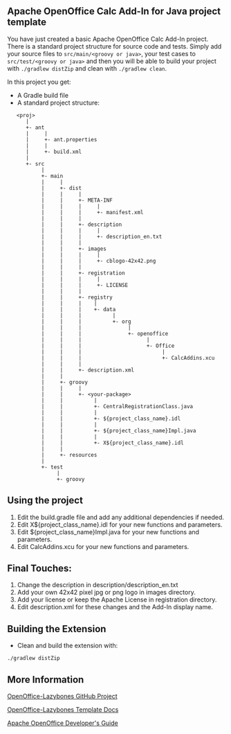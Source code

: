Apache OpenOffice Calc Add-In for Java project template
-----------------------------------------------------

You have just created a basic Apache OpenOffice Calc Add-In project. 
There is a standard project structure for source code and tests.
Simply add your source files to `src/main/<groovy or java>`, your test cases 
to `src/test/<groovy or java>` and then you will be able to build your project 
with `./gradlew distZip` and clean with `./gradlew clean`.

In this project you get:

* A Gradle build file
* A standard project structure:
```
   <proj>
      |
      +- ant
      |     |
      |     +- ant.properties
      |     |
      |     +- build.xml
      |
      +- src
           |
           +- main
           |     |
           |     +- dist
           |     |     |    
           |     |     +- META-INF
           |     |     |     |
           |     |     |     +- manifest.xml
           |     |     |
           |     |     +- description
           |     |     |     |
           |     |     |     +- description_en.txt
           |     |     |    
           |     |     +- images
           |     |     |     |
           |     |     |     +- cblogo-42x42.png
           |     |     |    
           |     |     +- registration
           |     |     |     |
           |     |     |     +- LICENSE
           |     |     |    
           |     |     +- registry
           |     |     |    |
           |     |     |    +- data
           |     |     |          | 
           |     |     |          +- org
           |     |     |               |
           |     |     |               +- openoffice
           |     |     |                     |
           |     |     |                     +- Office
           |     |     |                          |
           |     |     |                          +- CalcAddins.xcu
           |     |     | 
           |     |     +- description.xml 
           |     |
           |     +- groovy
           |     |     |
           |     |     +- <your-package>
           |     |          |
           |     |          +- CentralRegistrationClass.java
           |     |          |
           |     |          +- ${project_class_name}.idl
           |     |          |
           |     |          +- ${project_class_name}Impl.java
           |     |          |
           |     |          +- X${project_class_name}.idl
           |     |
           |     +- resources
           |
           +- test
                |
                +- groovy

 ```
## Using the project
1. Edit the build.gradle file and add any additional dependencies if needed.
2. Edit X${project_class_name}.idl for your new functions and parameters.
3. Edit ${project_class_name}Impl.java for your new functions and parameters.
4. Edit CalcAddins.xcu for your new functions and parameters.


## Final Touches:
1. Change the description in description/description_en.txt
2. Add your own 42x42 pixel jpg or png logo in images directory.
3. Add your license or keep the Apache License in registration directory.
4. Edit description.xml for these changes and the Add-In display name.

## Building the Extension
- Clean and build the extension with:
```
./gradlew distZip
```

## More Information
 [OpenOffice-Lazybones GitHub Project](https://github.com/cbmarcum/openoffice-lazybones)

 [OpenOffice-Lazybones Template Docs](https://cbmarcum.github.io/openoffice-lazybones/)

 [Apache OpenOffice Developer's Guide](https://wiki.openoffice.org/wiki/Documentation/DevGuide)

